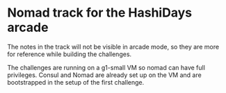 # Nomad track for the HashiDays arcade
The notes in the track will not be visible in arcade mode, so they are more for reference while building the challenges.

The challenges are running on a g1-small VM so nomad can have full privileges.
Consul and Nomad are already set up on the VM and are bootstrapped in the setup of the first challenge.
